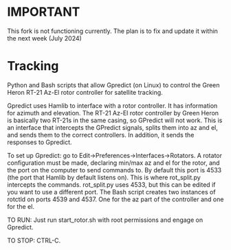 # IMPORTANT
This fork is not functioning currently. The plan is to fix and update it within the next week (July 2024)

# Tracking
Python and Bash scripts that allow Gpredict (on Linux) to control the Green 
Heron RT-21 Az-El rotor controller for satellite tracking.

Gpredict uses Hamlib to interface with a rotor controller. It has information
for azimuth and elevation. The RT-21 Az-El rotor controller by Green Heron is 
basically two RT-21s in the same casing, so GPredict will not work. This is 
an interface that intercepts the GPredict signals, splits them into az
and el, and sends them to the correct controllers. In addition, it sends the
responses to Gpredict.

To set up Gpredict: go to Edit->Preferences->Interfaces->Rotators. A rotator 
configuration must be made, declaring min/max az and el for the rotor, and the
port on the computer to send commands to. By default this port is 4533 (the 
port that Hamlib by default listens on). This is where rot_split.py intercepts 
the commands. rot_split.py uses 4533, but this can be edited if you want to
use a different port. The Bash script creates two instances of rotctld on 
ports 4539 and 4537. One for the az part of the controller and one for the el.

TO RUN:
Just run start_rotor.sh with root permissions and engage on Gpredict.

TO STOP:
CTRL-C.
